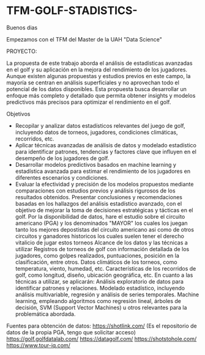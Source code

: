 # TFM-GOLF-STADISTICS-

Buenos dias

Empezamos con el TFM del Master de la UAH "Data Science"

PROYECTO:

La propuesta de este trabajo aborda el análisis de estadísticas avanzadas en el golf y su aplicación en la mejora del rendimiento de los jugadores. Aunque existen algunas propuestas y estudios previos en este campo, la mayoría se centran en análisis superficiales y no aprovechan todo el potencial de los datos disponibles.
Esta propuesta busca desarrollar un enfoque más completo y detallado que permita obtener insights y modelos predictivos más precisos para optimizar el rendimiento en el golf.

Objetivos

- Recopilar y analizar datos estadísticos relevantes del juego de golf, incluyendo datos de torneos, jugadores, condiciones climáticas, recorridos, etc.
- Aplicar técnicas avanzadas de análisis de datos y modelado estadístico para identificar patrones, tendencias y factores clave que influyen en el desempeño de los jugadores de golf.
- Desarrollar modelos predictivos basados en machine learning y estadística avanzada para estimar el rendimiento de los jugadores en diferentes escenarios y condiciones.
- Evaluar la efectividad y precisión de los modelos propuestos mediante comparaciones con estudios previos y análisis rigurosos de los resultados obtenidos.
Presentar conclusiones y recomendaciones basadas en los hallazgos del análisis estadístico avanzado, con el objetivo de mejorar la toma de decisiones estratégicas y tácticas en el golf.
Por la disponibilidad de datos, hare el estudio sobre el circuito americano (PGA) y los denominados "MAYOR" los cuales los juegan tanto los mejores depostistas del circuito americano asi como de otros circuitos y ganadores historicos los cuales suelen tener el derecho vitalicio de jugar estos torneos
Alcance de los datos y las técnicas a utilizar
Registros de torneos de golf con información detallada de los jugadores, como golpes realizados, puntuaciones, posición en la clasificación, entre otros.
Datos climáticos de los torneos, como temperatura, viento, humedad, etc.
Características de los recorridos de golf, como longitud, diseño, ubicación geográfica, etc.
En cuanto a las técnicas a utilizar, se aplicarán:
Análisis exploratorio de datos para identificar patrones y relaciones.
Modelado estadístico, incluyendo análisis multivariable, regresión y análisis de series temporales.
Machine learning, empleando algoritmos como regresión lineal, árboles de decisión, SVM (Support Vector Machines) u otros relevantes para la problemática abordada.

Fuentes para obtención de datos:
https://shotlink.com/ (Es el repositorio de datos de la propia PGA, tengo que solicitar acceso)
https://golf.golfdatalab.com/ 
https://datagolf.com/
https://shotstohole.com/
https://www.tour-iq.com/

 


